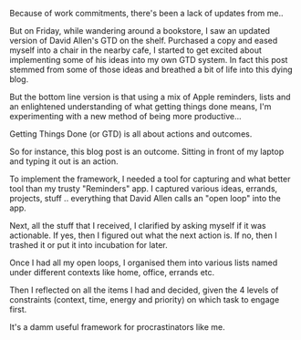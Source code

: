 Because of work commitments, there's been a lack of updates from me..

But on Friday, while wandering around a bookstore, I saw an updated version of David Allen's GTD on the shelf. Purchased a copy and eased myself into a chair in the nearby cafe, I started to get excited about implementing some of his ideas into my own GTD system. In fact this post stemmed from some of those ideas and breathed a bit of life into this dying blog.

But the bottom line version is that using a mix of Apple reminders, lists and an enlightened understanding of what getting things done means, I'm experimenting with a new method of being more productive...

Getting Things Done (or GTD) is all about actions and outcomes.

So for instance, this blog post is an outcome. Sitting in front of my laptop and typing it out is an action.

To implement the framework, I needed a tool for capturing and what better tool than my trusty "Reminders" app. I captured various ideas, errands, projects, stuff .. everything that David Allen calls an "open loop" into the app.

Next, all the stuff that I received, I clarified by asking myself if it was actionable. If yes, then I figured out what the next action is. If no, then I trashed it or put it into incubation for later.

Once I had all my open loops, I organised them into various lists named under different contexts like home, office, errands etc.

Then I reflected on all the items I had and decided, given the 4 levels of constraints (context, time, energy and priority) on which task to engage first.

It's a damm useful framework for procrastinators like me.